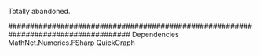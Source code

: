 Totally abandoned.


####################################################################################
Dependencies
MathNet.Numerics.FSharp
QuickGraph

